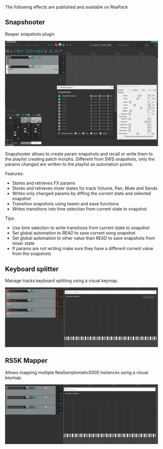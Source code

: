 The following effects are published and available on ReaPack

## Snapshooter

Reaper snapshots plugin

![](doc/snapshooter.gif)

Snapshooter allows to create param snapshots and recall or write them to the playlist creating patch morphs.
Different from SWS snapshots, only the params changed are written to the playlist as automation points.

Features:
  * Stores and retrieves FX params
  * Stores and retrieves mixer states for track Volume, Pan, Mute and Sends
  * Writes only changed params by diffing the current state and selected snapshot
  * Transition snapshots using tween and ease functions
  * Writes transitions into time selection from current state to snapshot

Tips:
  * Use time selection to write transitions from current state to snapshot
  * Set global automation to _READ_ to save current song snapshot
  * Set global automation to other value than _READ_ to save snapshots from mixer state
  * If params are not writing make sure they have a different current value from the snapshots

## Keyboard splitter

Manage tracks keyboard splitting using a visual keymap.

![](doc/keyboard-splitter.gif)

## RS5K Mapper

Allows mapping multiple ReaSamplomatic5000 instances using a visual keymap.

![](doc/rs5kmapper.gif)